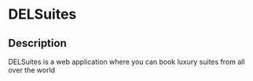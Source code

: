 # DELSuites

## Description
DELSuites is a web application where you can book luxury suites from all over the world
